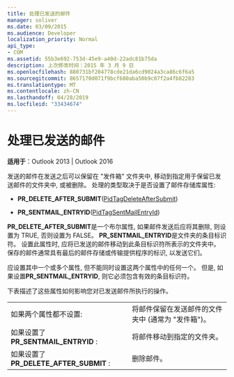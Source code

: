 ```yaml
---
title: 处理已发送的邮件
manager: soliver
ms.date: 03/09/2015
ms.audience: Developer
localization_priority: Normal
api_type:
- COM
ms.assetid: 55b3e692-753d-45e9-a40d-22adc81b75da
description: 上次修改时间：2015 年 3 月 9 日
ms.openlocfilehash: 880731bf204778cde21da6cd9024a3ca86c6f6a5
ms.sourcegitcommit: 8657170d071f9bcf680aba50b9c07f2a4fb82283
ms.translationtype: MT
ms.contentlocale: zh-CN
ms.lasthandoff: 04/28/2019
ms.locfileid: "33434674"
---
```

# <a name="processing-a-sent-message"></a>处理已发送的邮件

  
  
**适用于**：Outlook 2013 | Outlook 2016 
  
发送的邮件在发送之后可以保留在 "发件箱" 文件夹中, 移动到指定用于保留已发送邮件的文件夹中, 或被删除。 处理的类型取决于是否设置了邮件存储库属性:
  
- **PR_DELETE_AFTER_SUBMIT**([PidTagDeleteAfterSubmit](pidtagdeleteaftersubmit-canonical-property.md)) 
    
- **PR_SENTMAIL_ENTRYID**([PidTagSentMailEntryId](pidtagsentmailentryid-canonical-property.md)) 
    
 **PR_DELETE_AFTER_SUBMIT**是一个布尔属性, 如果邮件发送后应将其删除, 则设置为 TRUE, 否则设置为 FALSE。 **PR_SENTMAIL_ENTRYID**是文件夹的条目标识符。 设置此属性时, 应将已发送的邮件移动到此条目标识符所表示的文件夹中。 保存的邮件通常具有最后的邮件存储或传输提供程序的标识, 以发送它们。 
  
应设置其中一个或多个属性, 但不能同时设置这两个属性中的任何一个。 但是, 如果设置**PR_SENTMAIL_ENTRYID**, 则它必须包含有效的条目标识符。 
  
下表描述了这些属性如何影响您对已发送邮件所执行的操作。
  
|||
|:-----|:-----|
|如果两个属性都不设置:  <br/> |将邮件保留在发送邮件的文件夹中 (通常为 "发件箱")。  <br/> |
|如果设置了**PR_SENTMAIL_ENTRYID** :  <br/> |将邮件移动到指定的文件夹。  <br/> |
|如果设置了**PR_DELETE_AFTER_SUBMIT** :  <br/> |删除邮件。  <br/> |
   

